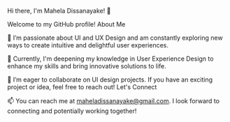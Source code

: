 Hi there, I'm Mahela Dissanayake! 👋

Welcome to my GitHub profile!
About Me

👀 I’m passionate about UI and UX Design and am constantly exploring new ways to create intuitive and delightful user experiences.

🌱 Currently, I'm deepening my knowledge in User Experience Design to enhance my skills and bring innovative solutions to life.

💞️ I’m eager to collaborate on UI design projects. If you have an exciting project or idea, feel free to reach out!
Let's Connect

📫 You can reach me at maheladissanayake@gmail.com. I look forward to connecting and potentially working together!

<!---
maheladissa/maheladissa is a ✨ special ✨ repository because its `README.md` (this file) appears on your GitHub profile.
You can click the Preview link to take a look at your changes.
--->
